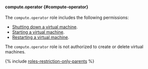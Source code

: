 #### compute.operator {#compute-operator}

The `compute.operator` role includes the following permissions:

* [Shutting down a virtual machine](../compute/operations/vm-control/vm-stop-and-start.md#stop).
* [Starting a virtual machine](../compute/operations/vm-control/vm-stop-and-start.md#start).
* [Restarting a virtual machine](../compute/operations/vm-control/vm-stop-and-start.md#restart).

The `compute.operator` role is not authorized to create or delete virtual machines.

{% include [roles-restriction-only-parents](iam/roles-restriction-only-parents.md) %}
